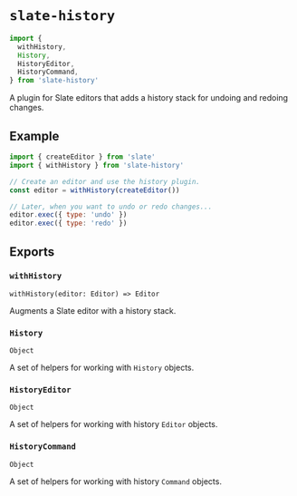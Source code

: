 # `slate-history`

```js
import {
  withHistory,
  History,
  HistoryEditor,
  HistoryCommand,
} from 'slate-history'
```

A plugin for Slate editors that adds a history stack for undoing and redoing changes.

## Example

```js
import { createEditor } from 'slate'
import { withHistory } from 'slate-history'

// Create an editor and use the history plugin.
const editor = withHistory(createEditor())

// Later, when you want to undo or redo changes...
editor.exec({ type: 'undo' })
editor.exec({ type: 'redo' })
```

## Exports

### `withHistory`

`withHistory(editor: Editor) => Editor`

Augments a Slate editor with a history stack.

### `History`

`Object`

A set of helpers for working with `History` objects.

### `HistoryEditor`

`Object`

A set of helpers for working with history `Editor` objects.

### `HistoryCommand`

`Object`

A set of helpers for working with history `Command` objects.
